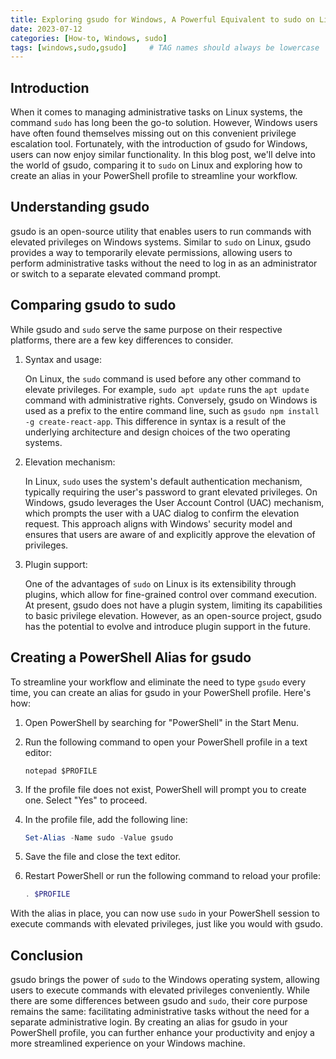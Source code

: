 ```yaml
---
title: Exploring gsudo for Windows, A Powerful Equivalent to sudo on Linux!
date: 2023-07-12
categories: [How-to, Windows, sudo]
tags: [windows,sudo,gsudo]     # TAG names should always be lowercase
---
```


## Introduction

When it comes to managing administrative tasks on Linux systems, the command `sudo` has long been the go-to solution. However, Windows users have often found themselves missing out on this convenient privilege escalation tool. Fortunately, with the introduction of gsudo for Windows, users can now enjoy similar functionality. In this blog post, we'll delve into the world of gsudo, comparing it to `sudo` on Linux and exploring how to create an alias in your PowerShell profile to streamline your workflow.

## Understanding gsudo

gsudo is an open-source utility that enables users to run commands with elevated privileges on Windows systems. Similar to `sudo` on Linux, gsudo provides a way to temporarily elevate permissions, allowing users to perform administrative tasks without the need to log in as an administrator or switch to a separate elevated command prompt.

## Comparing gsudo to sudo

While gsudo and `sudo` serve the same purpose on their respective platforms, there are a few key differences to consider.

1. Syntax and usage:

   On Linux, the `sudo` command is used before any other command to elevate privileges. For example, `sudo apt update` runs the `apt update` command with administrative rights. Conversely, gsudo on Windows is used as a prefix to the entire command line, such as `gsudo npm install -g create-react-app`. This difference in syntax is a result of the underlying architecture and design choices of the two operating systems.

2. Elevation mechanism:

   In Linux, `sudo` uses the system's default authentication mechanism, typically requiring the user's password to grant elevated privileges. On Windows, gsudo leverages the User Account Control (UAC) mechanism, which prompts the user with a UAC dialog to confirm the elevation request. This approach aligns with Windows' security model and ensures that users are aware of and explicitly approve the elevation of privileges.

3. Plugin support:

   One of the advantages of `sudo` on Linux is its extensibility through plugins, which allow for fine-grained control over command execution. At present, gsudo does not have a plugin system, limiting its capabilities to basic privilege elevation. However, as an open-source project, gsudo has the potential to evolve and introduce plugin support in the future.

## Creating a PowerShell Alias for gsudo

To streamline your workflow and eliminate the need to type `gsudo` every time, you can create an alias for gsudo in your PowerShell profile. Here's how:

1. Open PowerShell by searching for "PowerShell" in the Start Menu.
2. Run the following command to open your PowerShell profile in a text editor:

   ```
   notepad $PROFILE
   ```

3. If the profile file does not exist, PowerShell will prompt you to create one. Select "Yes" to proceed.
4. In the profile file, add the following line:

   ```powershell
   Set-Alias -Name sudo -Value gsudo
   ```

5. Save the file and close the text editor.
6. Restart PowerShell or run the following command to reload your profile:

   ```powershell
   . $PROFILE
   ```

With the alias in place, you can now use `sudo` in your PowerShell session to execute commands with elevated privileges, just like you would with gsudo.

## Conclusion

gsudo brings the power of `sudo` to the Windows operating system, allowing users to execute commands with elevated privileges conveniently. While there are some differences between gsudo and `sudo`, their core purpose remains the same: facilitating administrative tasks without the need for a separate administrative login. By creating an alias for gsudo in your PowerShell profile, you can further enhance your productivity and enjoy a more streamlined experience on your Windows machine.